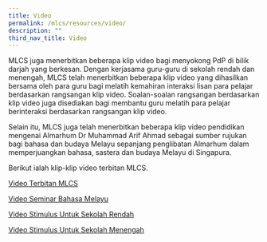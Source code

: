 ```yaml
---
title: Video
permalink: /mlcs/resources/video/
description: ""
third_nav_title: Video
---
```

MLCS juga menerbitkan beberapa klip video bagi menyokong PdP di bilik darjah yang berkesan. Dengan kerjasama guru-guru di sekolah rendah dan menengah, MLCS telah menerbitkan beberapa klip video yang dihasilkan bersama oleh para guru bagi melatih kemahiran interaksi lisan para pelajar berdasarkan rangsangan klip video. Soalan-soalan rangsangan berdasarkan klip video juga disediakan bagi membantu guru melatih para pelajar berinteraksi berdasarkan rangsangan klip video.

Selain itu, MLCS juga telah menerbitkan beberapa klip video pendidikan mengenai Almarhum Dr Muhammad Arif Ahmad sebagai sumber rujukan bagi bahasa dan budaya Melayu sepanjang penglibatan Almarhum dalam memperjuangkan bahasa, sastera dan budaya Melayu di Singapura.

Berikut ialah klip-klip video terbitan MLCS.

[Video Terbitan MLCS](https://academyofsingaporeteachers.moe.edu.sg/mlcs/resources/video/video-terbitan-mlcs)

[Video Seminar Bahasa Melayu](https://academyofsingaporeteachers.moe.edu.sg/mlcs/resources/video/video-clip-on-malay-language-seminar)

[Video Stimulus Untuk Sekolah Rendah](https://academyofsingaporeteachers.moe.edu.sg/mlcs/resources/video/Video-Stimulus-for-Primary-Schools)

[Video Stimulus Untuk Sekolah Menengah](https://academyofsingaporeteachers.moe.edu.sg/mlcs/resources/video/video-stimulus-for-seconday-schools)